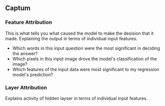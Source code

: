 



## Captum

### Feature Attribution

This is what tells you what caused the model to make the desision that it made. Explaining the output in terms of individual input features.

- Which words in this input question were the most significant in deciding the answer?
- Which pixels in this input image drove the model's classification of the image?
- Which features of the input data were most significant to my regression model's prediction?

### Layer Attribution

Explains activity of hidden layser in terms of individual input features.
